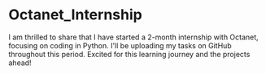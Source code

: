 # Octanet_Internship
I am thrilled to share that I have started a 2-month internship with Octanet, focusing on coding in Python. I'll be uploading my tasks on GitHub throughout this period. Excited for this learning journey and the projects ahead!
